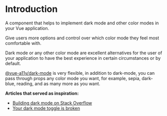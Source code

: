 # Introduction
A component that helps to implement dark mode and other color modes in your Vue application.

Give users more options and control over which color mode they feel most comfortable with.

Dark mode or any other color mode are excellent alternatives for the user of your application to have the best experience in certain circumstances or by default.

[@vue-a11y/dark-mode](https://github.com/vue-a11y/vue-dark-mode) is very flexible, in addition to dark-mode, you can pass through props any color mode you want, for example, sepia, dark-blue, reading, and as many more as you want.

**Articles that served as inspiration:**

- [Building dark mode on Stack Overflow](https://stackoverflow.blog/2020/03/31/building-dark-mode-on-stack-overflow/)
- [Your dark mode toggle is broken](https://kilianvalkhof.com/2020/design/your-dark-mode-toggle-is-broken/)